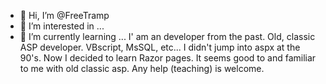 - 👋 Hi, I’m @FreeTramp
- 👀 I’m interested in ...
- 🌱 I’m currently learning ...
I' am an developer from the past. Old, classic ASP developer. VBscript, MsSQL, etc...
I didn't jump into aspx at the 90's.
Now I decided to learn Razor pages. It seems good to and familiar to me with old classic asp.
Any help (teaching) is welcome.
